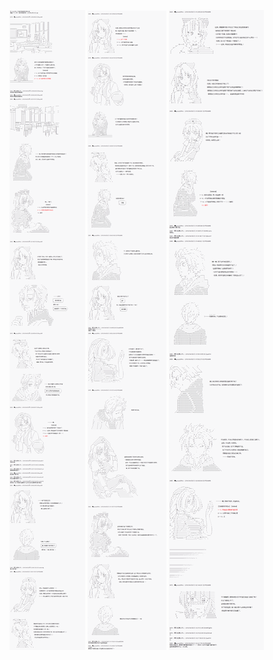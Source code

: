 ﻿![01_03](/img/003_YourHeroAcademia/012/012_01.png)
![01_03](/img/003_YourHeroAcademia/012/012_02.png)
![01_03](/img/003_YourHeroAcademia/012/012_03.png)
